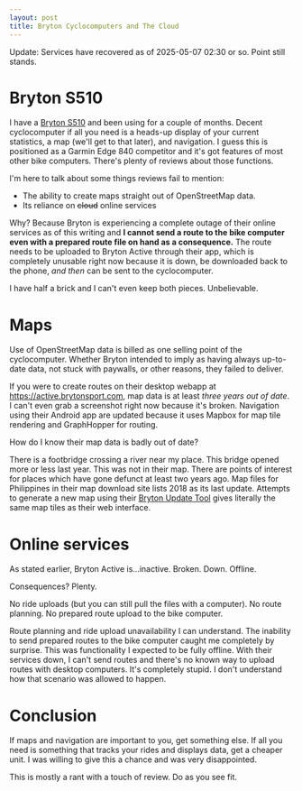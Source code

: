 ```yaml
---
layout: post
title: Bryton Cyclocomputers and The Cloud
---
```


Update: Services have recovered as of 2025-05-07 02:30 or so. Point still
stands.

# Bryton S510

I have a [Bryton S510](https://www.brytonsport.com.tw/en/products/rider-s510)
and been using for a couple of months. Decent cyclocomputer if all you need is a
heads-up display of your current statistics, a map (we'll get to that later),
and navigation. I guess this is positioned as a Garmin Edge 840 competitor and
it's got features of most other bike computers. There's plenty of reviews about
those functions.

I'm here to talk about some things reviews fail to mention:
* The ability to create maps straight out of OpenStreetMap data.
* Its reliance on ~~cloud~~ online services

Why? Because Bryton is experiencing a complete outage of their online services
as of this writing and **I cannot send a route to the bike computer even with a
prepared route file on hand as a consequence.** The route needs to be uploaded
to Bryton Active through their app, which is completely unusable right now
because it is down, be downloaded back to the phone, _and then_ can be sent to
the cyclocomputer.

I have half a brick and I can't even keep both pieces. Unbelievable.

<!--more-->

# Maps

Use of OpenStreetMap data is billed as one selling point of the cyclocomputer.
Whether Bryton intended to imply as having always up-to-date data, not stuck
with paywalls, or other reasons, they failed to deliver.

If you were to create routes on their desktop webapp at
<https://active.brytonsport.com>, map data is at least _three years out of
date_. I can't even grab a screenshot right now because it's broken. Navigation
using their Android app are updated because it uses Mapbox for map tile
rendering and GraphHopper for routing.

How do I know their map data is badly out of date?

There is a footbridge crossing a river near my place. This bridge opened more or
less last year. This was not in their map. There are points of interest for
places which have gone defunct at least two years ago. Map files for Philippines
in their map download site lists 2018 as its last update. Attempts to generate a
new map using their [Bryton Update
Tool](https://www.brytonsport.com/eService/#/supportResult?tag=BrytonTool) gives
literally the same map tiles as their web interface.

# Online services

As stated earlier, Bryton Active is...inactive. Broken. Down. Offline.

Consequences? Plenty.

No ride uploads (but you can still pull the files with a computer). No route
planning. No prepared route upload to the bike computer.

Route planning and ride upload unavailability I can understand. The inability to
send prepared routes to the bike computer caught me completely by surprise. This
was functionality I expected to be fully offline. With their services down, I
can't send routes and there's no known way to upload routes with desktop
computers. It's completely stupid. I don't understand how that scenario was
allowed to happen.

# Conclusion

If maps and navigation are important to you, get something else. If all you need
is something that tracks your rides and displays data, get a cheaper unit. I was
willing to give this a chance and was very disappointed.

This is mostly a rant with a touch of review. Do as you see fit.

